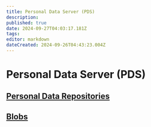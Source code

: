 ```yaml
---
title: Personal Data Server (PDS)
description: 
published: true
date: 2024-09-27T04:03:17.181Z
tags: 
editor: markdown
dateCreated: 2024-09-26T04:43:23.004Z
---
```


# Personal Data Server (PDS)

## [Personal Data Repositories](/AT_Protocol/Core_Components/Personal_Data_Server/Personal_Data_Repositories)

## [Blobs](/AT_Protocol/Core_Components/Personal_Data_Server/Blobs)